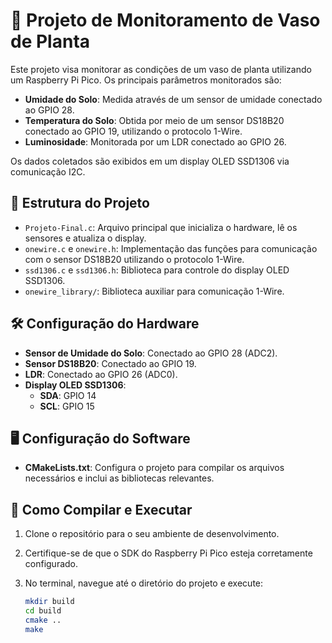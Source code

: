# 🌿 Projeto de Monitoramento de Vaso de Planta

Este projeto visa monitorar as condições de um vaso de planta utilizando um Raspberry Pi Pico. Os principais parâmetros monitorados são:

- **Umidade do Solo**: Medida através de um sensor de umidade conectado ao GPIO 28.
- **Temperatura do Solo**: Obtida por meio de um sensor DS18B20 conectado ao GPIO 19, utilizando o protocolo 1-Wire.
- **Luminosidade**: Monitorada por um LDR conectado ao GPIO 26.

Os dados coletados são exibidos em um display OLED SSD1306 via comunicação I2C.

## 📁 Estrutura do Projeto

- `Projeto-Final.c`: Arquivo principal que inicializa o hardware, lê os sensores e atualiza o display.
- `onewire.c` e `onewire.h`: Implementação das funções para comunicação com o sensor DS18B20 utilizando o protocolo 1-Wire.
- `ssd1306.c` e `ssd1306.h`: Biblioteca para controle do display OLED SSD1306.
- `onewire_library/`: Biblioteca auxiliar para comunicação 1-Wire.

## 🛠️ Configuração do Hardware

- **Sensor de Umidade do Solo**: Conectado ao GPIO 28 (ADC2).
- **Sensor DS18B20**: Conectado ao GPIO 19.
- **LDR**: Conectado ao GPIO 26 (ADC0).
- **Display OLED SSD1306**:
  - **SDA**: GPIO 14
  - **SCL**: GPIO 15

## 🖥️ Configuração do Software

- **CMakeLists.txt**: Configura o projeto para compilar os arquivos necessários e inclui as bibliotecas relevantes.

## 🚀 Como Compilar e Executar

1. Clone o repositório para o seu ambiente de desenvolvimento.
2. Certifique-se de que o SDK do Raspberry Pi Pico esteja corretamente configurado.
3. No terminal, navegue até o diretório do projeto e execute:

   ```bash
   mkdir build
   cd build
   cmake ..
   make
